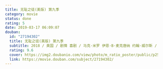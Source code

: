 ```yaml
---
title: 无耻之徒(美版) 第九季
category: movie
status: done
rating: 5
date: 2019-03-17 06:09:07
douban:
  id: "27194302"
  title: 无耻之徒(美版) 第九季
  subtitle: 2018 / 美国 / 剧情 喜剧 / 马克·米罗 伊恩·B·麦克唐纳 约翰·威尔斯 / 威廉姆·H·梅西 埃米·罗森
  rating: 9.6
  cover: https://img2.doubanio.com/view/photo/m_ratio_poster/public/p2529096681.jpg
  link: https://movie.douban.com/subject/27194302/
---
```


